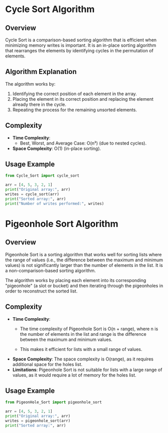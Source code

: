 # Cycle Sort Algorithm

## Overview
Cycle Sort is a comparison-based sorting algorithm that is efficient when minimizing memory writes is important. It is an in-place sorting algorithm that rearranges the elements by identifying cycles in the permutation of elements.

## Algorithm Explanation
The algorithm works by:
1. Identifying the correct position of each element in the array.
2. Placing the element in its correct position and replacing the element already there in the cycle.
3. Repeating the process for the remaining unsorted elements.

## Complexity
- **Time Complexity**:
  - Best, Worst, and Average Case: O(n²) (due to nested cycles).
- **Space Complexity**: O(1) (in-place sorting).

## Usage Example
```python
from Cycle_Sort import cycle_sort

arr = [4, 5, 3, 2, 1]
print("Original array:", arr)
writes = cycle_sort(arr)
print("Sorted array:", arr)
print("Number of writes performed:", writes)
```
# Pigeonhole Sort Algorithm

## Overview
Pigeonhole Sort is a sorting algorithm that works well for sorting lists where the range of values (i.e., the difference between the maximum and minimum values) is not significantly larger than the number of elements in the list. It is a non-comparison-based sorting algorithm.

The algorithm works by placing each element into its corresponding "pigeonhole" (a slot or bucket) and then iterating through the pigeonholes in order to reconstruct the sorted list.

## Complexity
- **Time Complexity**:
  - The time complexity of Pigeonhole Sort is O(n + range), where n is the number of elements in the list and range is the difference between the maximum and minimum values.

  - This makes it efficient for lists with a small range of values.
- **Space Complexity**: The space complexity is O(range), as it requires additional space for the holes list.
- **Limitations**: Pigeonhole Sort is not suitable for lists with a large range of values, as it would require a lot of memory for the holes list.

## Usage Example
```python
from PigeonHole_Sort import pigeonhole_sort

arr = [4, 5, 3, 2, 1]
print("Original array:", arr)
writes = pigeonhole_sort(arr)
print("Sorted array:", arr)
